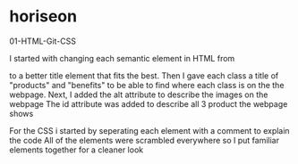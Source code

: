 # horiseon
01-HTML-Git-CSS

I started with changing each semantic element in HTML from <div> to a better title element that fits the best. 
Then I gave each class a title of "products"  and "benefits" to be able to find where each class is on the the webpage.
Next, I added the alt attribute to describe the images on the webpage
The id attribute was added to describe all 3 product the webpage shows 

For the CSS i started by seperating each element with a comment to explain the code
All of the elements were scrambled everywhere so I put familiar elements together for a cleaner look